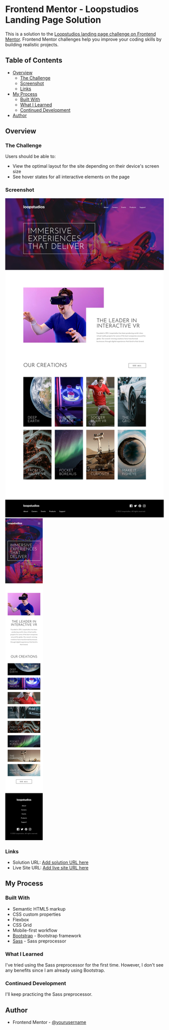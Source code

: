 # Frontend Mentor - Loopstudios Landing Page Solution

This is a solution to the [Loopstudios landing page challenge on Frontend Mentor](https://www.frontendmentor.io/challenges/loopstudios-landing-page-N88J5Onjw). Frontend Mentor challenges help you improve your coding skills by building realistic projects.

## Table of Contents

- [Overview](#overview)
  - [The Challenge](#the-challenge)
  - [Screenshot](#screenshot)
  - [Links](#links)
- [My Process](#my-process)
  - [Built With](#built-with)
  - [What I Learned](#what-i-learned)
  - [Continued Development](#continued-development)
- [Author](#author)

## Overview

### The Challenge

Users should be able to:

- View the optimal layout for the site depending on their device's screen size
- See hover states for all interactive elements on the page

### Screenshot

![](./design/desktop-design.jpg)  
![](./design/mobile-design.jpg)  

### Links

- Solution URL: [Add solution URL here](https://github.com/CasperTheChild/LoopStudio)
- Live Site URL: [Add live site URL here](https://casperthechild.github.io/LoopStudio/)

## My Process

### Built With

- Semantic HTML5 markup
- CSS custom properties
- Flexbox
- CSS Grid
- Mobile-first workflow
- [Bootstrap](https://getbootstrap.com/) - Bootstrap framework
- [Sass](https://sass-lang.com/) - Sass preprocessor

### What I Learned

I've tried using the Sass preprocessor for the first time. However, I don't see any benefits since I am already using Bootstrap.

### Continued Development

I'll keep practicing the Sass preprocessor.

## Author

- Frontend Mentor - [@yourusername](https://www.frontendmentor.io/profile/yourusername)
